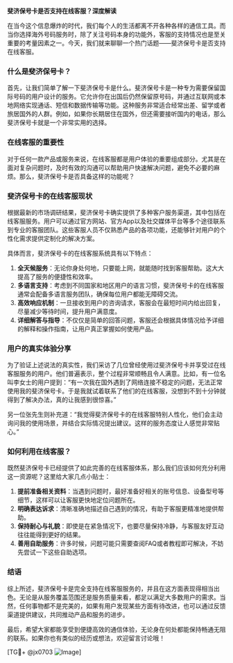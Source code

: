 **斐济保号卡是否支持在线客服？深度解读**

在当今这个信息爆炸的时代，我们每个人的生活都离不开各种各样的通信工具。而当你选择海外号码服务时，除了关注号码本身的功能外，客服的支持情况也是至关重要的考量因素之一。今天，我们就来聊聊一个热门话题——斐济保号卡是否支持在线客服。

### 什么是斐济保号卡？

首先，让我们简单了解一下斐济保号卡是什么。斐济保号卡是一种专为需要保留国际号码的用户设计的服务。它允许你在出国后仍然保留原号码，并通过互联网或本地网络实现通话、短信和数据传输等功能。这种服务非常适合经常出差、留学或者旅居国外的人群。例如，如果你长期居住在国外，但还需要接听国内的电话，那么斐济保号卡就是一个非常实用的选择。

### 在线客服的重要性

对于任何一款产品或服务来说，在线客服都是用户体验的重要组成部分。尤其是在面对复杂问题时，及时有效的沟通可以帮助用户快速解决问题，避免不必要的麻烦。那么，斐济保号卡是否具备这样的功能呢？

### 斐济保号卡的在线客服现状

根据最新的市场调研结果，斐济保号卡确实提供了多种客户服务渠道，其中包括在线客服服务。用户可以通过官方网站、官方App以及社交媒体平台等多个途径联系到专业的客服团队。这些客服人员不仅熟悉产品的各项功能，还能够针对用户的个性化需求提供定制化的解决方案。

具体而言，斐济保号卡的在线客服系统具有以下特点：

1. **全天候服务**：无论你身处何地，只要能上网，就能随时找到客服帮助。这大大提高了服务的便捷性和效率。
2. **多语言支持**：考虑到不同国家和地区用户的语言习惯，斐济保号卡的在线客服通常会配备多语言服务团队，确保每位用户都能无障碍交流。
3. **高效响应机制**：一旦接收到用户的咨询请求，客服会在最短时间内给出回复，尽量减少等待时间，提升用户满意度。
4. **详细解答与指导**：不仅仅是简单的回答问题，客服还会根据具体情况给予详细的解释和操作指南，让用户真正掌握如何使用产品。

### 用户的真实体验分享

为了验证上述说法的真实性，我们采访了几位曾经使用过斐济保号卡并享受过在线客服服务的用户。他们普遍表示，整个过程非常顺畅且令人满意。比如，有一位名叫李女士的用户提到：“有一次我在国外遇到了网络连接不稳定的问题，无法正常使用我的斐济保号卡。于是我就试着联系了他们的在线客服，没想到不到十分钟就得到了解决办法，真的让我感到很惊喜。”

另一位张先生则补充道：“我觉得斐济保号卡的在线客服特别人性化，他们会主动询问我的使用场景，并结合实际情况提出建议。这样的服务态度让人感觉非常贴心。”

### 如何利用在线客服？

既然斐济保号卡已经提供了如此完善的在线客服体系，那么我们应该如何充分利用这一资源呢？这里给大家几点小贴士：

1. **提前准备相关资料**：当遇到问题时，最好准备好相关的账号信息、设备型号等细节，这样可以让客服更快地定位问题所在。
2. **明确表达诉求**：清晰准确地描述自己遇到的情况，有助于客服更精准地提供帮助。
3. **保持耐心与礼貌**：即使是在紧急情况下，也要尽量保持冷静，与客服友好互动往往能得到更好的结果。
4. **善用自助服务**：许多时候，问题可能只需要查阅FAQ或者教程即可解决，不妨先尝试一下这些自助选项。

### 结语

综上所述，斐济保号卡是完全支持在线客服服务的，并且在这方面表现得相当出色。无论是从服务覆盖范围还是服务质量来看，都足以满足大多数用户的需求。当然，任何事物都不是完美的，如果有用户发现某些方面有待改进，也可以通过反馈渠道提供建议，共同推动产品和服务的进步。

最后，希望大家都能享受到便捷高效的通信体验，无论身在何处都能保持畅通无阻的联系。如果你也有类似的经历或想法，欢迎留言讨论哦！

[TG💪+ @jx0703 ![Image](https://github.com/user-attachments/assets/dbca1d08-cadb-493c-b0ec-ad6f7a83f270)]